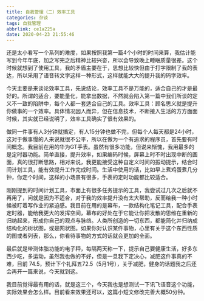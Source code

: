 ```yaml
---
title: 自我管理（二）效率工具
categories: 杂谈
tags: 自我管理
abbrlink: ce1a225a
date: 2020-04-23 21:55:46
---
```


还是太小看写一个系列的难度，如果按照我第一篇4个小时的时间来算，我估计能写到今年年底，加之写完之后精神比较兴奋，所以会导致晚上睡眠质量很差。这个时候就想到了使用工具，我的矛盾主要在于，思想比较快但由于打字限制了我的表达，所以采用了语音转文字这样一种形式，这样就能大大的提升我的码字效率。

今天主要是来谈论效率工具，先说结论，效率工具不是万能的，适合自己的才是最好的。所谓的适合，要能量化，能拿出数据，不然就会陷入第一篇中我们所谈的定义不一致的陷阱中，每个人都一套适合自己的工具。效率工具：顾名思义就是提升你做事的一个效率。具体情况因人而异，但在信息技术，不断接入生活的方方面面时候，其实就已经说明了，效率工具确实了很有效果的。

做同一件事有人3分钟就搞定，有人15分钟也做不完，但每个人每天都是24小时，这对于做事慢的人来说就很不公平，所以在做为一个有追求的程序员，首先要有时间概念。我目前在用的华为GT手表。虽然有很多功能，但说来惭愧，我用最多的是定时器功能。简单直接，提升效率，如果编码时候，屏幕上时不时出现中断的画面，真的很打断思路，相对来说，我更能接受这种自定义时间的振动提示，结合时间计划工具，能有效提升工作完成时间。生活中使用的话，比如早上煮鸡蛋煮几分钟，你定个时间，这样的小场景有很多，手表的定时功能都比较适合。

刚刚提到的时间计划工具，市面上有很多任务提示的工具，我尝试过几次之后就不再用了，问就是因为不适合，对于我的效率提升没有太大帮助，反而给我一种小时候被盯着写作业的紧迫感。我目前在用的是幕布，一款结构化笔记工具，配合手表定时器，能给我更大的发挥空间，幕布的好处在于它能让你把发散的思维在重新的归纳起来，形成你自己的观点与脉络。人类所创造的一切东西，都能简化并归纳成结构化的树状图，或是网状图。如果你对认识某件事物，心里有关于这个东西性质的图或者列表，那么，你看待事物的方式的话就会更加的全面。

最后就是带测体脂功能的电子秤，每隔两天称一下，提示自己要健康生活，好多东西少吃，多运动，虽然我也做的不好，但是一旦我下定决心，减肥这件事真的不难，目前 74.5，预计下个礼拜五72.5（5月1号），关于减肥，健身的话题我之后还会再开一篇来说，今天就到这。

我目前觉得最有用的话，就是这三个，今天我也是想测试一下讯飞语音这个功能，实际效果会怎么样。目前看来效果还可以，这篇小短文修改完善大概50分钟。


